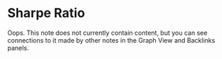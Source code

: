 # Sharpe Ratio

Oops. This note does not currently contain content, but you can see connections to it made by other notes in the Graph View and Backlinks panels.